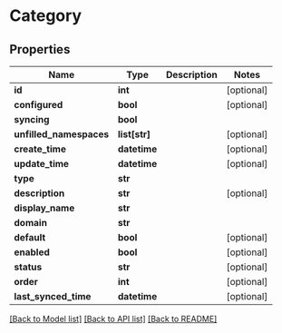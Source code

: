 # Category

## Properties
Name | Type | Description | Notes
------------ | ------------- | ------------- | -------------
**id** | **int** |  | [optional] 
**configured** | **bool** |  | [optional] 
**syncing** | **bool** |  | 
**unfilled_namespaces** | **list[str]** |  | [optional] 
**create_time** | **datetime** |  | [optional] 
**update_time** | **datetime** |  | [optional] 
**type** | **str** |  | 
**description** | **str** |  | [optional] 
**display_name** | **str** |  | 
**domain** | **str** |  | 
**default** | **bool** |  | [optional] 
**enabled** | **bool** |  | [optional] 
**status** | **str** |  | [optional] 
**order** | **int** |  | [optional] 
**last_synced_time** | **datetime** |  | [optional] 

[[Back to Model list]](../README.md#documentation-for-models) [[Back to API list]](../README.md#documentation-for-api-endpoints) [[Back to README]](../README.md)

